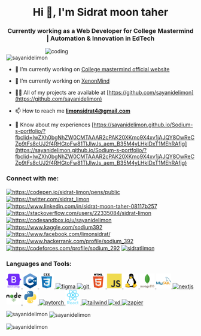 <h1 align="center">Hi 👋, I'm Sidrat moon taher</h1>
<h3 align="center">Currently working as a Web Developer for College Mastermind | Automation & Innovation in EdTech</h3>

<img align="right" alt="coding" width="400" src="https://encrypted-tbn0.gstatic.com/images?q=tbn:ANd9GcSJKkpspahjQnGxaa2FXG2KQMdAAw6amoinrtAqD1SBjnzSwXmpjEuq6N-rxNUW9uLuw-w&usqp=CAU">

<p align="left"> <img src="https://komarev.com/ghpvc/?username=sayanidelimon&label=Profile%20views&color=0e75b6&style=flat" alt="sayanidelimon" /> </p>

- 🔭 I’m currently working on [College mastermind official website](https://collegemastermind.com/)

- 🔭 I’m currently working on [XenonMind](https://xenonmind.com/)

- 👨‍💻 All of my projects are available at [https://github.com/sayanidelimon](https://github.com/sayanidelimon)

- 📫 How to reach me **limonsidrat4@gmail.com**

- 📄 Know about my experiences [https://sayanidelimon.github.io/Sodium-s-portfolio/?fbclid=IwZXh0bgNhZW0CMTAAAR2cPAK20XKmo9X4xv1jAJQY8OwReCZp9tFs8cUJ2f4RHGtoFw81TlJlwJs_aem_B35M4yLHkIDxT1MEhRAfjg](https://sayanidelimon.github.io/Sodium-s-portfolio/?fbclid=IwZXh0bgNhZW0CMTAAAR2cPAK20XKmo9X4xv1jAJQY8OwReCZp9tFs8cUJ2f4RHGtoFw81TlJlwJs_aem_B35M4yLHkIDxT1MEhRAfjg)

<h3 align="left">Connect with me:</h3>
<p align="left">
<a href="https://codepen.io/https://codepen.io/sidrat-limon/pens/public" target="blank"><img align="center" src="https://raw.githubusercontent.com/rahuldkjain/github-profile-readme-generator/master/src/images/icons/Social/codepen.svg" alt="https://codepen.io/sidrat-limon/pens/public" height="30" width="40" /></a>
<a href="https://twitter.com/https://twitter.com/sidrat_limon" target="blank"><img align="center" src="https://raw.githubusercontent.com/rahuldkjain/github-profile-readme-generator/master/src/images/icons/Social/twitter.svg" alt="https://twitter.com/sidrat_limon" height="30" width="40" /></a>
<a href="https://linkedin.com/in/https://www.linkedin.com/in/sidrat-moon-taher-08117b257" target="blank"><img align="center" src="https://raw.githubusercontent.com/rahuldkjain/github-profile-readme-generator/master/src/images/icons/Social/linked-in-alt.svg" alt="https://www.linkedin.com/in/sidrat-moon-taher-08117b257" height="30" width="40" /></a>
<a href="https://stackoverflow.com/users/https://stackoverflow.com/users/22335084/sidrat-limon" target="blank"><img align="center" src="https://raw.githubusercontent.com/rahuldkjain/github-profile-readme-generator/master/src/images/icons/Social/stack-overflow.svg" alt="https://stackoverflow.com/users/22335084/sidrat-limon" height="30" width="40" /></a>
<a href="https://codesandbox.com/https://codesandbox.io/u/sayanidelimon" target="blank"><img align="center" src="https://raw.githubusercontent.com/rahuldkjain/github-profile-readme-generator/master/src/images/icons/Social/codesandbox.svg" alt="https://codesandbox.io/u/sayanidelimon" height="30" width="40" /></a>
<a href="https://kaggle.com/https://www.kaggle.com/sodium392" target="blank"><img align="center" src="https://raw.githubusercontent.com/rahuldkjain/github-profile-readme-generator/master/src/images/icons/Social/kaggle.svg" alt="https://www.kaggle.com/sodium392" height="30" width="40" /></a>
<a href="https://fb.com/https://www.facebook.com/limonsidrat/" target="blank"><img align="center" src="https://raw.githubusercontent.com/rahuldkjain/github-profile-readme-generator/master/src/images/icons/Social/facebook.svg" alt="https://www.facebook.com/limonsidrat/" height="30" width="40" /></a>
<a href="https://www.hackerrank.com/https://www.hackerrank.com/profile/sodium_392" target="blank"><img align="center" src="https://raw.githubusercontent.com/rahuldkjain/github-profile-readme-generator/master/src/images/icons/Social/hackerrank.svg" alt="https://www.hackerrank.com/profile/sodium_392" height="30" width="40" /></a>
<a href="https://codeforces.com/profile/https://codeforces.com/profile/sodium_292" target="blank"><img align="center" src="https://raw.githubusercontent.com/rahuldkjain/github-profile-readme-generator/master/src/images/icons/Social/codeforces.svg" alt="https://codeforces.com/profile/sodium_292" height="30" width="40" /></a>
<a href="https://discord.gg/sidratlimon" target="blank"><img align="center" src="https://raw.githubusercontent.com/rahuldkjain/github-profile-readme-generator/master/src/images/icons/Social/discord.svg" alt="sidratlimon" height="30" width="40" /></a>
</p>

<h3 align="left">Languages and Tools:</h3>
<p align="left"> <a href="https://getbootstrap.com" target="_blank" rel="noreferrer"> <img src="https://raw.githubusercontent.com/devicons/devicon/master/icons/bootstrap/bootstrap-plain-wordmark.svg" alt="bootstrap" width="40" height="40"/> </a> <a href="https://www.w3schools.com/cpp/" target="_blank" rel="noreferrer"> <img src="https://raw.githubusercontent.com/devicons/devicon/master/icons/cplusplus/cplusplus-original.svg" alt="cplusplus" width="40" height="40"/> </a> <a href="https://www.w3schools.com/css/" target="_blank" rel="noreferrer"> <img src="https://raw.githubusercontent.com/devicons/devicon/master/icons/css3/css3-original-wordmark.svg" alt="css3" width="40" height="40"/> </a> <a href="https://www.figma.com/" target="_blank" rel="noreferrer"> <img src="https://www.vectorlogo.zone/logos/figma/figma-icon.svg" alt="figma" width="40" height="40"/> </a> <a href="https://git-scm.com/" target="_blank" rel="noreferrer"> <img src="https://www.vectorlogo.zone/logos/git-scm/git-scm-icon.svg" alt="git" width="40" height="40"/> </a> <a href="https://www.w3.org/html/" target="_blank" rel="noreferrer"> <img src="https://raw.githubusercontent.com/devicons/devicon/master/icons/html5/html5-original-wordmark.svg" alt="html5" width="40" height="40"/> </a> <a href="https://developer.mozilla.org/en-US/docs/Web/JavaScript" target="_blank" rel="noreferrer"> <img src="https://raw.githubusercontent.com/devicons/devicon/master/icons/javascript/javascript-original.svg" alt="javascript" width="40" height="40"/> </a> <a href="https://www.linux.org/" target="_blank" rel="noreferrer"> <img src="https://raw.githubusercontent.com/devicons/devicon/master/icons/linux/linux-original.svg" alt="linux" width="40" height="40"/> </a> <a href="https://www.mongodb.com/" target="_blank" rel="noreferrer"> <img src="https://raw.githubusercontent.com/devicons/devicon/master/icons/mongodb/mongodb-original-wordmark.svg" alt="mongodb" width="40" height="40"/> </a> <a href="https://www.mysql.com/" target="_blank" rel="noreferrer"> <img src="https://raw.githubusercontent.com/devicons/devicon/master/icons/mysql/mysql-original-wordmark.svg" alt="mysql" width="40" height="40"/> </a> <a href="https://nextjs.org/" target="_blank" rel="noreferrer"> <img src="https://cdn.worldvectorlogo.com/logos/nextjs-2.svg" alt="nextjs" width="40" height="40"/> </a> <a href="https://nodejs.org" target="_blank" rel="noreferrer"> <img src="https://raw.githubusercontent.com/devicons/devicon/master/icons/nodejs/nodejs-original-wordmark.svg" alt="nodejs" width="40" height="40"/> </a> <a href="https://www.python.org" target="_blank" rel="noreferrer"> <img src="https://raw.githubusercontent.com/devicons/devicon/master/icons/python/python-original.svg" alt="python" width="40" height="40"/> </a> <a href="https://pytorch.org/" target="_blank" rel="noreferrer"> <img src="https://www.vectorlogo.zone/logos/pytorch/pytorch-icon.svg" alt="pytorch" width="40" height="40"/> </a> <a href="https://reactjs.org/" target="_blank" rel="noreferrer"> <img src="https://raw.githubusercontent.com/devicons/devicon/master/icons/react/react-original-wordmark.svg" alt="react" width="40" height="40"/> </a> <a href="https://tailwindcss.com/" target="_blank" rel="noreferrer"> <img src="https://www.vectorlogo.zone/logos/tailwindcss/tailwindcss-icon.svg" alt="tailwind" width="40" height="40"/> </a> <a href="https://www.adobe.com/products/xd.html" target="_blank" rel="noreferrer"> <img src="https://cdn.worldvectorlogo.com/logos/adobe-xd.svg" alt="xd" width="40" height="40"/> </a> <a href="https://zapier.com" target="_blank" rel="noreferrer"> <img src="https://www.vectorlogo.zone/logos/zapier/zapier-icon.svg" alt="zapier" width="40" height="40"/> </a> </p>

<p><img align="left" src="https://github-readme-stats.vercel.app/api/top-langs?username=sayanidelimon&show_icons=true&locale=en&layout=compact" alt="sayanidelimon" /></p>

<p>&nbsp;<img align="center" src="https://github-readme-stats.vercel.app/api?username=sayanidelimon&show_icons=true&locale=en" alt="sayanidelimon" /></p>

<p><img align="center" src="https://github-readme-streak-stats.herokuapp.com/?user=sayanidelimon&" alt="sayanidelimon" /></p>

